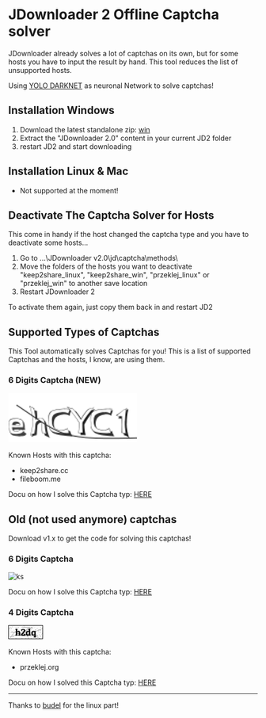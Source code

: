 # JDownloader 2 Offline Captcha solver
JDownloader already solves a lot of captchas on its own, but for some hosts you have to input the result by hand. This tool reduces the list of unsupported hosts.

Using [YOLO DARKNET](https://pjreddie.com/darknet/yolo/) as neuronal Network to solve captchas!

## Installation Windows
1. Download the latest standalone zip: [win](https://github.com/cracker0dks/CaptchaSolver/releases/download/v2.0.0/CaptchaSolver-v2.0.0_standalone_win.zip)
2. Extract the "JDownloader 2.0" content in your current JD2 folder
3. restart JD2 and start downloading

## Installation Linux & Mac
* Not supported at the moment!

## Deactivate The Captcha Solver for Hosts
This come in handy if the host changed the captcha type and you have to deactivate some hosts...

1. Go to ...\JDownloader v2.0\jd\captcha\methods\ 
2. Move the folders of the hosts you want to deactivate "keep2share_linux", "keep2share_win", "przeklej_linux" or "przeklej_win" to another save location
3. Restart JDownloader 2

To activate them again, just copy them back in and restart JD2

## Supported Types of Captchas
This Tool automatically solves Captchas for you! 
This is a list of supported Captchas and the hosts, I know, are using them.
### 6 Digits Captcha (NEW)
![ks](/docs/i1.jpg)

Known Hosts with this captcha:
* keep2share.cc
* fileboom.me

Docu on how I solve this Captcha typ: [HERE](docs/howToSolveNew6DigitCaptchasWalkthrough.md)

## Old (not used anymore) captchas
Download v1.x to get the code for solving this captchas!

### 6 Digits Captcha
![ks](/docs/ksinput.gif)

Docu on how I solve this Captcha typ: [HERE](docs/howToSolve6DigitCaptchasWalkthrough.md)

### 4 Digits Captcha
![ks](/docs/xFQIX.png)

Known Hosts with this captcha:
* przeklej.org

Docu on how I solved this Captcha typ: [HERE](docs/howToSolve4DigitCaptchasWalkthrough.md)

---------------------

Thanks to [budel](https://github.com/budel) for the linux part!

